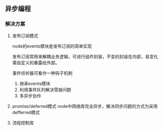 ## 异步编程

### 解决方案

1. 发布订阅模式
   
    node的events模块是发布订阅的简单实现

    发布订阅常用来解耦业务逻辑，可进行组件封装，不变的封装在内部，易变化需自定义的暴露给外部。

    事件侦听器可看作一种钩子机制

    1. 继承events模块
    2. 利用事件队列解决雪崩问题
    3. 多异步协作

2. promise/deferred模式
   node中网络库完全异步，解决同步问题的方式为采用defferred模式

3. 流程控制库